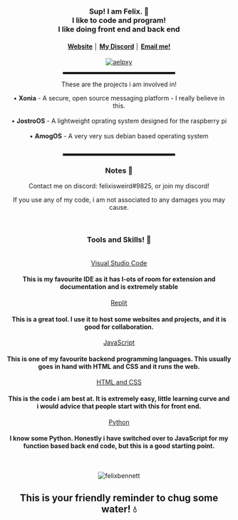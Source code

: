 <div align="center">
    <h3>Sup! I am Felix. 👋<br>I like to code and program! <br> I like doing front end and back end </h3>
    <h4> <a href="https://felixbnt.com">Website</a> │ <a href="https://discord.gg/ZwxEjKg3gY">My Discord</a> │ <a href="mailto://felixbnt@pm.me">Email me!</h4>
       <p align="center"> <a href="https://twitter.com/felixbnt_" target="blank"><img src="https://img.shields.io/twitter/follow/felixbnt_?logo=twitter&style=for-the-badge" alt="aelpxy" /></a> </p>
    <hr width="50%" style="height:5px;">
    <p>These are the projects i am involved in!</p>
    <a>• <b>Xonia</b> - A secure, open source messaging platform - I really believe in this. <br></a>
    <br>
    <a>• <b>JostroOS</b> - A lightweight oprating system designed for the raspberry pi<br></a>
    <br>
    <a>• <b>AmogOS</b> - A very very sus debian based operating system<br></a>
    <br>
    <hr width="50%" style="height:5px;">
    <h3>Notes 📝</h3>
    <a> Contact me on discord: felixisweird#9825, or join my discord! <br></a>
    <p> If you use any of my code, i am not associated to any damages you may cause.</p>
    <br>
    <h3> Tools and Skills! 🔨 </h3> 
      <br>
    <a href="https://code.visualstudio.com/">Visual Studio Code</a>
      <h4> This is my favourite IDE as it has l-ots of room for extension and documentation and is extremely stable </h4>
    <a href="https://replit.com/">Replit</a>
      <h4> This is a great tool. I use it to host some websites and projects, and it is good for collaboration. </h4>
    <a href="https://www.javascript.com/">JavaScript</a>
      <h4> This is one of my favourite backend programming languages. This usually goes in hand with HTML and CSS and it runs the web. </h4>
    <a href="https://www.w3.org/standards/webdesign/htmlcss">HTML and CSS</a>
       <h4> This is the code i am best at. It is extremely easy, little learning curve and i would advice that people start with this for front end. </h4>
    <a href="https://www.python.org/">Python</a>
       <h4> I know some Python. Honestly i have switched over to JavaScript for my function based back end code, but this is a good starting point. </h4>
    <br>
       <p><img align="center" src="https://github-readme-stats.vercel.app/api/top-langs?username=felixbennett&show_icons=true&locale=en&layout=compact" alt="felixbennett" /></p>
    <h2> This is your friendly reminder to chug some water! 💧
  </div>
